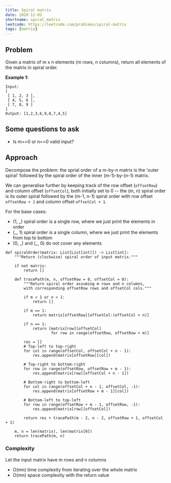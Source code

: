 ```yaml
---
title: Spiral matrix
date: 2020-11-02
shortname: spiral_matrix
leetcode: https://leetcode.com/problems/spiral-matrix
tags: [matrix]
---
```


## Problem
Given a matrix of m x n elements (m rows, n columns), return all elements of the matrix in spiral order.

__Example 1:__
```
Input:
[
 [ 1, 2, 3 ],
 [ 4, 5, 6 ],
 [ 7, 8, 9 ]
]
Output: [1,2,3,6,9,8,7,4,5]
```

## Some questions to ask
* Is m==0 or n==0 valid input?

## Approach
Decompose the problem: the sprial order of a m-by-n matrix is the 'outer spiral' followed by the
spiral order of the inner (m-1)-by-(n-1) matrix.

We can generalise further by keeping track of the row offset (`offsetRow`) and column offset (`offsetCol`), 
both initially set to 0 -- 
the (m, n) spiral order is its outer spiral followed by the (m-1, n-1) spiral order with row offset `offsetRow + 1` and
column offset `offsetCol + 1`.

For the base cases:
* (1, _) spiral order is a single row, where we just print the elements in order
* (_, 1) spiral order is a single column, where we just print the elements from top to bottom
* (0, \_) and (_, 0) do not cover any elements

```python3
def spiralOrder(matrix: List[List[int]]) -> List[int]:
    """Return (clockwise) spiral order of input matrix."""
        
    if not matrix:
        return []
            
    def tracePath(m, n, offsetRow = 0, offsetCol = 0):
        """Return spiral order assuming m rows and n columns,
        with corresponding offsetRow rows and offsetCol cols."""

        if m < 1 or n < 1:
            return []
        
        if m == 1:
            return matrix[offsetRow][offsetCol:(offsetCol + n)]

        if n == 1:
            return [matrix[row][offsetCol]
                    for row in range(offsetRow, offsetRow + m)]
            
        res = []
        # Top-left to top-right
        for col in range(offsetCol, offsetCol + n - 1):
            res.append(matrix[offsetRow][col])
        
        # Top-right to bottom-right
        for row in range(offsetRow, offsetRow + m - 1):
            res.append(matrix[row][offsetCol + n - 1])
        
        # Bottom-right to bottom-left
        for col in range(offsetCol + n - 1, offsetCol, -1):
            res.append(matrix[offsetRow + m - 1][col])
            
        # Bottom-left to top-left
        for row in range(offsetRow + m - 1, offsetRow, -1):
            res.append(matrix[row][offsetCol])
        
        return res + tracePath(m - 2, n - 2, offsetRow + 1, offsetCol + 1)
    
    m, n = len(matrix), len(matrix[0])
    return tracePath(m, n)
```

### Complexity
Let the input matrix have m rows and n columns

* O(mn) time complexity from iterating over the whole matrix
* O(mn) space complexity with the return value